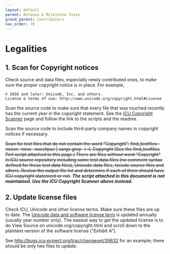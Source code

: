 ```yaml
---
layout: default
parent: Release & Milestone Tasks
grand_parent: Contributors
nav_order: 70
---
```


<!--
© 2021 and later: Unicode, Inc. and others.
License & terms of use: http://www.unicode.org/copyright.html
-->

# Legalities

## 1. Scan for Copyright notices

Check source and data files, especially newly contributed ones, to make sure the
proper copyright notice is in place. For example,

```none
© 2016 and later: Unicode, Inc. and others.
License & terms of use: http://www.unicode.org/copyright.html#License
```

Scan the source code to make sure that every file that was touched recently has
the current year in the copyright statement. See the [ICU Copyright
Scanner](../../../copyright-scan.md) page and follow the link to the scripts and
the readme.

Scan the source code to include third-party company names in copyright notices
if necessary.

~~Scan for text files that do not contain the word "Copyright": find_textfiles
-nosvn -novc -noeclipse | xargs grep -i -L Copyright (See the find_textfiles
Perl script attached to this page.) There are files without word "Copyright" in
ICU source repository including some test data files (no comment syntax defined
for these test data files), Unicode data files, tzcode source files and others.
Review the output file list and determine if each of them should have ICU
copyright statement or not.~~ ***The script attached in this document is not
maintained. Use the ICU Copyright Scanner above instead.***

## 2. Update license files

Check ICU, Unicode and other license terms. Make sure these files are up to
date. The [Unicode data and software license
term](http://www.unicode.org/copyright.html) is updated annually (usually year
number only). The easiest way to get the updated license is to do View Source on
unicode.org/copyright.html and scroll down to the plaintext version of the
software license ("Exhibit A").

See <http://bugs.icu-project.org/trac/changeset/39632> for an example; there
should be only two files to update.
